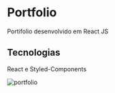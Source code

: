# Portfolio
Portifolio desenvolvido em React JS
## Tecnologias 
React e Styled-Components

![portfolio](https://user-images.githubusercontent.com/54228659/221971429-563d1419-7dc0-4b3a-b4dd-ce80e601d6b3.png)
